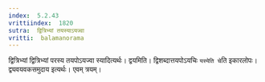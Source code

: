 ```yaml
---
index:  5.2.43
vrittiindex:  1820
sutra:  द्वित्रिभ्यां तयस्याऽयज्वा
vritti:  balamanorama 
---
```


द्वित्रिभ्यां द्वित्रिभ्यां परस्य तयपोऽयज्वा स्यादित्यर्थः। द्वयमिति। द्विशब्दात्तयपोऽयचिः `यस्येति चे`ति इकारलोपः। द्व्यवयवकसमुदाय इत्यर्थः। एवम् त्रयम्।

